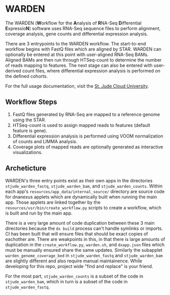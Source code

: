 # WARDEN

The WARDEN (**W**orkflow for the **A**nalysis of **R**NA-Seq **D**ifferential **E**xpressio**N**) software uses RNA-Seq sequence files to perform alignment, coverage analysis, gene counts and differential expression analysis.

There are 3 entrypoints to the WARDEN workflow. The start-to-end workflow begins with FastQ files which are aligned by STAR. WARDEN can optionally be entered at this point with user-aligned RNA-Seq BAMs. Aligned BAMs are then run through HTSeq-count to determine the number of reads mapping to features. The next stage can also be entered with user-derived count files, where differential expression analysis is performed on the defined cohorts.

For the full usage documentation, visit the [St. Jude Cloud University](https://university.stjude.cloud/docs/genomics-platform/workflow-guides/warden/).

## Workflow Steps

1. FastQ files generated by RNA-Seq are mapped to a reference genome using the STAR.
2. HTSeq-count is used to assign mapped reads to features (default feature is gene).
3. Differential expression analysis is performed using VOOM normalization of counts and
LIMMA analysis.
4. Coverage plots of mapped reads are optionally generated as interactive visualizations.

## Archeticture

WARDEN's three entry points exist as their own apps in the directories `stjude_warden_fastq`, `stjude_warden_bam`, and `stjude_warden_counts`. Within each app's `resources/app_data/internal_source/` directory are source code for dnanexus applets which are dynamically built when running the main app. Those applets are linked together by the `resources/usr/bin/create_workflow.py` scripts to create a workflow, which is built and run by the main app.

There is a very large amount of code duplication between these 3 main directories because the `dx build` process can't handle symlinks or imports. CI has been built that will ensure files that should be exact copies of eachother are. There are weakpoints in this, in that there is large amounts of duplication in the `create_workflow.py`, `warden.sh`, and `dxapp.json` files which must be manually ensured share the same updates. Similarly the subapplet `warden_genome_coverage_bed` in `stjude_warden_fastq` and `stjude_warden_bam` are slightly different and also require manual maintainence. While developing for this repo, project wide "find and replace" is your friend.

For the most part, `stjude_warden_counts` is a subset of the code in `stjude_warden_bam`, which in turn is a subset of the code in `stjude_warden_fastq`.
